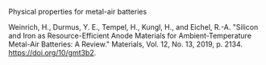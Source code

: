 Physical properties for metal-air batteries

Weinrich, H., Durmus, Y. E., Tempel, H., Kungl, H., and Eichel, R.-A. "Silicon and Iron as Resource-Efficient Anode Materials for Ambient-Temperature Metal-Air Batteries: A Review." Materials, Vol. 12, No. 13, 2019, p. 2134. https://doi.org/10/gmt3b2.
